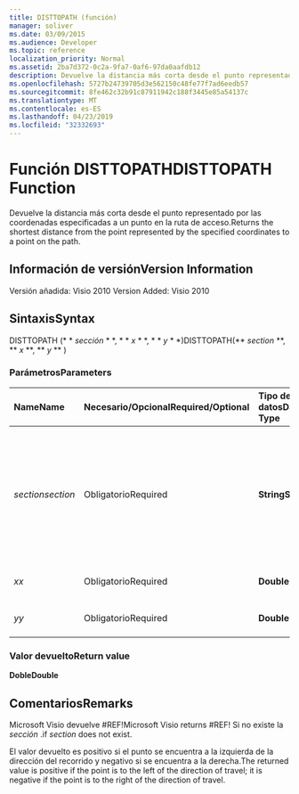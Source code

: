 ```yaml
---
title: DISTTOPATH (función)
manager: soliver
ms.date: 03/09/2015
ms.audience: Developer
ms.topic: reference
localization_priority: Normal
ms.assetid: 2ba7d372-0c2a-9fa7-0af6-97da0aafdb12
description: Devuelve la distancia más corta desde el punto representado por las coordenadas especificadas a un punto en la ruta de acceso.
ms.openlocfilehash: 5727b24739705d3e562150c48fe77f7ad6eedb57
ms.sourcegitcommit: 8fe462c32b91c87911942c188f3445e85a54137c
ms.translationtype: MT
ms.contentlocale: es-ES
ms.lasthandoff: 04/23/2019
ms.locfileid: "32332693"
---
```

# <a name="disttopath-function"></a><span data-ttu-id="5b24f-103">Función DISTTOPATH</span><span class="sxs-lookup"><span data-stu-id="5b24f-103">DISTTOPATH Function</span></span>

<span data-ttu-id="5b24f-104">Devuelve la distancia más corta desde el punto representado por las coordenadas especificadas a un punto en la ruta de acceso.</span><span class="sxs-lookup"><span data-stu-id="5b24f-104">Returns the shortest distance from the point represented by the specified coordinates to a point on the path.</span></span>
  
## <a name="version-information"></a><span data-ttu-id="5b24f-105">Información de versión</span><span class="sxs-lookup"><span data-stu-id="5b24f-105">Version Information</span></span>

<span data-ttu-id="5b24f-106">Versión añadida: Visio 2010
</span><span class="sxs-lookup"><span data-stu-id="5b24f-106">Version Added: Visio 2010</span></span> 
  
## <a name="syntax"></a><span data-ttu-id="5b24f-107">Sintaxis</span><span class="sxs-lookup"><span data-stu-id="5b24f-107">Syntax</span></span>

<span data-ttu-id="5b24f-108">DISTTOPATH (\* \* *sección* \* \*, \* \* *x* \* \*, \* \* *y* \* \*)</span><span class="sxs-lookup"><span data-stu-id="5b24f-108">DISTTOPATH(\*\* *section* \*\*, \*\* *x* \*\*, \*\* *y* \*\* )</span></span> 
  
### <a name="parameters"></a><span data-ttu-id="5b24f-109">Parámetros</span><span class="sxs-lookup"><span data-stu-id="5b24f-109">Parameters</span></span>

|<span data-ttu-id="5b24f-110">**Name**</span><span class="sxs-lookup"><span data-stu-id="5b24f-110">**Name**</span></span>|<span data-ttu-id="5b24f-111">**Necesario/Opcional**</span><span class="sxs-lookup"><span data-stu-id="5b24f-111">**Required/Optional**</span></span>|<span data-ttu-id="5b24f-112">**Tipo de datos**</span><span class="sxs-lookup"><span data-stu-id="5b24f-112">**Data Type**</span></span>|<span data-ttu-id="5b24f-113">**Descripción**</span><span class="sxs-lookup"><span data-stu-id="5b24f-113">**Description**</span></span>|
|:-----|:-----|:-----|:-----|
| <span data-ttu-id="5b24f-114">_section_</span><span class="sxs-lookup"><span data-stu-id="5b24f-114">_section_</span></span> <br/> |<span data-ttu-id="5b24f-115">Obligatorio</span><span class="sxs-lookup"><span data-stu-id="5b24f-115">Required</span></span>  <br/> |<span data-ttu-id="5b24f-116">**String**</span><span class="sxs-lookup"><span data-stu-id="5b24f-116">**String**</span></span> <br/> |<span data-ttu-id="5b24f-117">Sección de geometría que representa la ruta de acceso, especificada por una referencia a su celda Path (por ejemplo, Geometry1.Path).</span><span class="sxs-lookup"><span data-stu-id="5b24f-117">The Geometry section that represents the path, specified by a reference to its Path cell (for example, Geometry1.Path).</span></span>  <br/> |
| <span data-ttu-id="5b24f-118">_x_</span><span class="sxs-lookup"><span data-stu-id="5b24f-118">_x_</span></span> <br/> |<span data-ttu-id="5b24f-119">Obligatorio</span><span class="sxs-lookup"><span data-stu-id="5b24f-119">Required</span></span>  <br/> |<span data-ttu-id="5b24f-120">**Double**</span><span class="sxs-lookup"><span data-stu-id="5b24f-120">**Double**</span></span> <br/> |<span data-ttu-id="5b24f-121">Coordenada _x_del punto.</span><span class="sxs-lookup"><span data-stu-id="5b24f-121">The  _x_-coordinate of the point.</span></span>  <br/> |
| <span data-ttu-id="5b24f-122">_y_</span><span class="sxs-lookup"><span data-stu-id="5b24f-122">_y_</span></span> <br/> |<span data-ttu-id="5b24f-123">Obligatorio</span><span class="sxs-lookup"><span data-stu-id="5b24f-123">Required</span></span>  <br/> |<span data-ttu-id="5b24f-124">**Double**</span><span class="sxs-lookup"><span data-stu-id="5b24f-124">**Double**</span></span> <br/> |<span data-ttu-id="5b24f-125">Coordenada _y_del punto.</span><span class="sxs-lookup"><span data-stu-id="5b24f-125">The  _y_-coordinate of the point.</span></span>  <br/> |
   
### <a name="return-value"></a><span data-ttu-id="5b24f-126">Valor devuelto</span><span class="sxs-lookup"><span data-stu-id="5b24f-126">Return value</span></span>

 <span data-ttu-id="5b24f-127">**Doble**</span><span class="sxs-lookup"><span data-stu-id="5b24f-127">**Double**</span></span>
  
## <a name="remarks"></a><span data-ttu-id="5b24f-128">Comentarios</span><span class="sxs-lookup"><span data-stu-id="5b24f-128">Remarks</span></span>

<span data-ttu-id="5b24f-129">Microsoft Visio devuelve #REF!</span><span class="sxs-lookup"><span data-stu-id="5b24f-129">Microsoft Visio returns #REF!</span></span> <span data-ttu-id="5b24f-130">Si no existe la _sección_ .</span><span class="sxs-lookup"><span data-stu-id="5b24f-130">if  _section_ does not exist.</span></span> 
  
<span data-ttu-id="5b24f-131">El valor devuelto es positivo si el punto se encuentra a la izquierda de la dirección del recorrido y negativo si se encuentra a la derecha.</span><span class="sxs-lookup"><span data-stu-id="5b24f-131">The returned value is positive if the point is to the left of the direction of travel; it is negative if the point is to the right of the direction of travel.</span></span>
  

